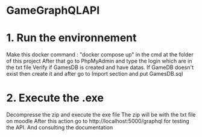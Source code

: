 # GameGraphQLAPI

# 1. Run the environnement

Make this docker command : "docker compose up" in the cmd at the folder of this project 
After that go to PhpMyAdmin and type the login which are in the txt file
Verify if GamesDB is created and have datas.
If GameDB doesn't exist then create it and after go to Import section and put GamesDB.sql

# 2. Execute the .exe

Decompresse the zip and execute the exe file
The zip will be with the txt file on moodle
After this action go to http://localhost:5000/graphql for testing the API.
And consulting the documentation